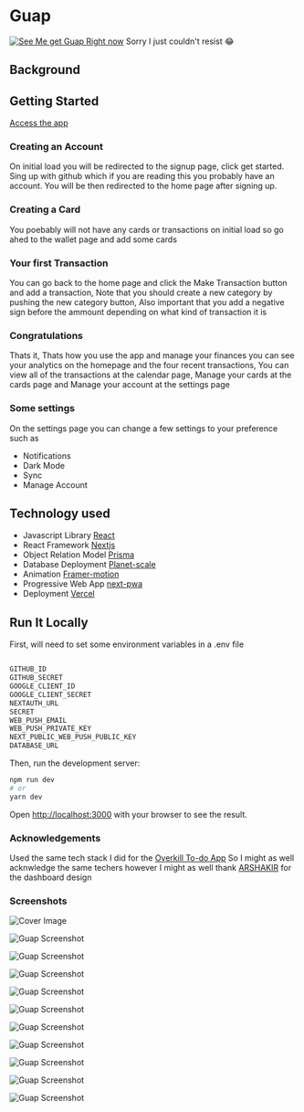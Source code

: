 # Guap

[![See Me get Guap Right now](http://img.youtube.com/vi/dzudcm-ywJo/0.jpg)](https://www.youtube.com/watch?v=dzudcm-ywJo&ab_channel=BigSeanVEVO 'Guap')
Sorry I just couldn't resist 😂

## Background

## Getting Started

[Access the app](https://overkilltodoapp.vercel.app)

### Creating an Account

On initial load you will be redirected to the signup page, click get started.
Sing up with github which if you are reading this you probably have an account.
You will be then redirected to the home page after signing up.

### Creating a Card

You poebably will not have any cards or transactions on initial load so go ahed to the wallet page and add some cards

### Your first Transaction

You can go back to the home page and click the Make Transaction button and add a transaction, Note that you should create a new category by pushing the new category button, Also important that you add a negative sign before the ammount depending on what kind of transaction it is

### Congratulations

Thats it, Thats how you use the app and manage your finances you can see your analytics on the homepage and the four recent transactions, You can view all of the transactions at the calendar page, Manage your cards at the cards page and Manage your account at the settings page

### Some settings

On the settings page you can change a few settings to your preference such as

- Notifications
- Dark Mode
- Sync
- Manage Account

## Technology used

- Javascript Library [React](https://reactjs.org/)
- React Framework [Nextjs](https://nextjs.org/)
- Object Relation Model [Prisma](https://www.prisma.io/)
- Database Deployment [Planet-scale](https://planetscale.com/)
- Animation [Framer-motion](https://www.framer.com/motion/)
- Progressive Web App [next-pwa](https://www.npmjs.com/package/next-pwa)
- Deployment [Vercel](https://vercel.com/)

## Run It Locally

First, will need to set some environment variables in a .env file

```bash

GITHUB_ID
GITHUB_SECRET
GOOGLE_CLIENT_ID
GOOGLE_CLIENT_SECRET
NEXTAUTH_URL
SECRET
WEB_PUSH_EMAIL
WEB_PUSH_PRIVATE_KEY
NEXT_PUBLIC_WEB_PUSH_PUBLIC_KEY
DATABASE_URL

```

Then, run the development server:

```bash
npm run dev
# or
yarn dev
```

Open [http://localhost:3000](http://localhost:3000) with your browser to see the result.

### Acknowledgements

Used the same tech stack I did for the [Overkill To-do App](https://github.com/munyachiwundura/todo-app-v2/blob/main/README.md) So I might as well acknwledge the same techers however I might as well thank [ARSHAKIR](https://www.arshakir.com/) for the dashboard design

### Screenshots

![Cover Image](https://raw.githubusercontent.com/munyachiwundura/guap/main/public/img/screenshots/guapcover.png)

![Guap Screenshot](https://raw.githubusercontent.com/munyachiwundura/guap/main/public/img/screenshots/guap1.png)

![Guap Screenshot](https://raw.githubusercontent.com/munyachiwundura/guap/main/public/img/screenshots/guap2.png)

![Guap Screenshot](https://raw.githubusercontent.com/munyachiwundura/guap/main/public/img/screenshots/guap3.png)

![Guap Screenshot](https://raw.githubusercontent.com/munyachiwundura/guap/main/public/img/screenshots/guap4.png)

![Guap Screenshot](https://raw.githubusercontent.com/munyachiwundura/guap/main/public/img/screenshots/guap5.png)

![Guap Screenshot](https://raw.githubusercontent.com/munyachiwundura/guap/main/public/img/screenshots/guap6.png)

![Guap Screenshot](https://raw.githubusercontent.com/munyachiwundura/guap/main/public/img/screenshots/guap7.png)

![Guap Screenshot](https://raw.githubusercontent.com/munyachiwundura/guap/main/public/img/screenshots/guap8.png)

![Guap Screenshot](https://raw.githubusercontent.com/munyachiwundura/guap/main/public/img/screenshots/guap9.png)

![Guap Screenshot](https://raw.githubusercontent.com/munyachiwundura/guap/main/public/img/screenshots/guap10.png)

